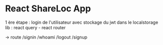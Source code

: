 # React ShareLoc App

1 ère étape : login de l'utilisateur avec stockage du jwt dans le localstorage
lib : react query - react router 

-> route /signin /whoami /logout /signup 